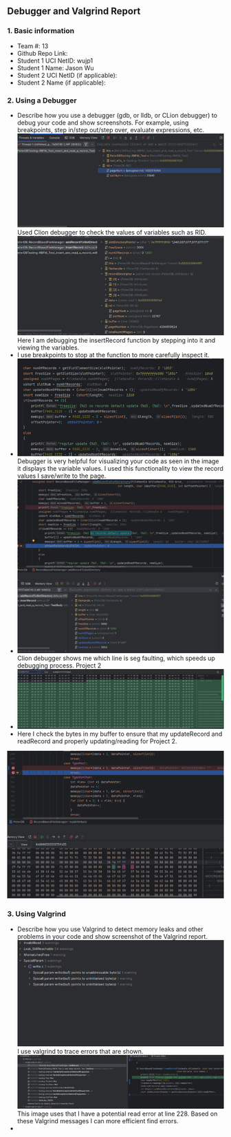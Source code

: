 ## Debugger and Valgrind Report

### 1. Basic information
 - Team #: 13
 - Github Repo Link: 
 - Student 1 UCI NetID: wujp1
 - Student 1 Name: Jason Wu
 - Student 2 UCI NetID (if applicable):
 - Student 2 Name (if applicable):


### 2. Using a Debugger
- Describe how you use a debugger (gdb, or lldb, or CLion debugger) to debug your code and show screenshots. 
For example, using breakpoints, step in/step out/step over, evaluate expressions, etc. 
![img.png](img.png)
Used Clion debugger to check the values of variables such as RID.
![img_4.png](img_4.png)
Here I am debugging the insertRecord function by stepping into it and viewing the variables.
- I use breakpoints to stop at the function to more carefully inspect it.
- ![img_5.png](img_5.png)
Debugger is very helpful for visualizing your code as seen in the image it displays the variable values.
I used this functionality to view the record values I save/write to the page.
- ![img_6.png](img_6.png)
Clion debugger shows me which line is seg faulting, which speeds up debugging process.
  Project 2
- ![img_7.png](img_7.png)
- Here I check the bytes in my buffer to ensure that my updateRecord and readRecord and properly updating/reading for Project 2.


![img_8.png](img_8.png)
### 3. Using Valgrind
- Describe how you use Valgrind to detect memory leaks and other problems in your code and show screenshot of the Valgrind report.
![img_1.png](img_1.png)
I use valgrind to trace errors that are shown.
![img_2.png](img_2.png)
This image uses that I have a potential read error at line 228. Based on these Valgrind messages I can more efficient find errors.
- 